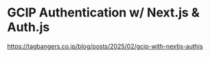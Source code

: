# GCIP Authentication w/ Next.js & Auth.js

https://tagbangers.co.jp/blog/posts/2025/02/gcip-with-nextjs-authjs